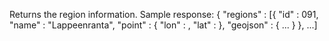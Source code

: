  Returns the region information.
 Sample response:
 {
     "regions" : [{
         "id" : 091,
         "name" : "Lappeenranta",
         "point" : {
            "lon" : <x>,
            "lat" : <y>
         },
         "geojson" : { ... }
     }, ...]
